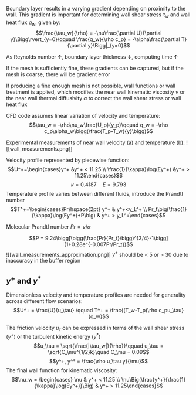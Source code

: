 Boundary layer results in a varying gradient depending on proximity to the wall. This gradient is important for determining wall shear stress $\tau_w$ and wall heat flux $q_w$, given by:$$\frac{\tau_w}{\rho} = -\nu\frac{\partial U}{\partial y}\Bigg\rvert_{y=0}\qquad \frac{q_w}{\rho c_p} = -\alpha\frac{\partial T}{\partial y}\Bigg|_{y=0}$$

As Reynolds number &uparrow;, boundary layer thickness &downarrow;, computing time &uparrow;

If the mesh is sufficiently fine, these gradients can be captured, but if the mesh is coarse, there will be gradient error

If producing a fine enough mesh is not possible, wall functions or wall treatment is applied, which modifies the near wall kinematic viscosity *&nu;* or the near wall thermal diffusivity *&alpha;* to correct the wall shear stress or wall heat flux

CFD code assumes linear variation of velocity and temperature:$$\tau_w = -\rho\nu_w\frac{U_p}{y_p}\qquad q_w = -\rho c_p\alpha_w\bigg(\frac{T_p-T_w}{y}\bigg)$$

Experimental measurements of near wall velocity (a) and temperature (b):
![[wall_measurements.png]]

Velocity profile represented by piecewise function:$$U^+=\begin{cases}y^+ &y^+ < 11.25 \\ \frac{1}{\kappa}\log(Ey^+) &y^+ > 11.25\end{cases}$$$$\kappa = 0.4187\quad E = 9.793$$
Temperature profile varies between different fluids, introduce the Prandtl number
$$T^+=\begin{cases}Pr\hspace{2pt} y^+ & y^+<y_L^+ \\ Pr_t\big(\frac{1}{\kappa}\log(Ey^+)+P\big) & y^+ > y_L^+\end{cases}$$

Molecular Prandtl number $Pr = \nu/\alpha$

$$P = 9.24\bigg[\bigg(\frac{Pr}{Pr_t}\bigg)^{3/4}-1\bigg](1+0.28e^{-0.007Pr/Pr_t})$$
![[wall_measurements_approximation.png]]
$y^+$ should be < 5 or > 30 due to inaccuracy in the buffer region

## $y^+$ and $y^*$
Dimensionless velocity and temperature profiles are needed for generality across different flow scenarios:$$U^+ = \frac{U}{u_\tau} \qquad T^+ = \frac{(T_w-T_p)\rho c_pu_\tau}{q_w}$$

The friction velocity $u_\tau$ can be expressed in terms of the wall shear stress ($y^+$) or the turbulent kinetic energy ($y^*$)
$$u_\tau = \sqrt{\frac{|\tau_w|}{\rho}}\qquad u_\tau = \sqrt{C_\mu^{1/2}k}\quad C_\mu = 0.09$$$$y^+, y^* = \frac{\rho u_\tau y}{\mu}$$
The final wall function for kinematic viscosity:$$\nu_w = \begin{cases} \nu & y^+ < 11.25 \\ \nu\Big(\frac{y^+}{\frac{1}{\kappa}\log(Ey^+)}\Big) & y^+ > 11.25\end{cases}$$
